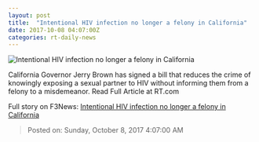 ```yaml
---
layout: post
title:  "Intentional HIV infection no longer a felony in California"
date: 2017-10-08 04:07:00Z
categories: rt-daily-news
---
```


![Intentional HIV infection no longer a felony in California](https://cdni.rt.com/files/2017.10/article/59d94574fc7e9385718b4567.jpg)

California Governor Jerry Brown has signed a bill that reduces the crime of knowingly exposing a sexual partner to HIV without informing them from a felony to a misdemeanor. Read Full Article at RT.com


Full story on F3News: [Intentional HIV infection no longer a felony in California](http://www.f3nws.com/n/tGyx3H)

> Posted on: Sunday, October 8, 2017 4:07:00 AM

